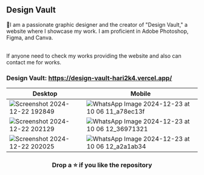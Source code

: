 ## Design Vault

🎨I am a passionate graphic designer and the creator of "Design Vault," a website where I showcase my work. I am proficient in Adobe Photoshop, Figma, and Canva.

<br>If anyone need to check my works providing the website and also can contact me for works.

### Design Vault: https://design-vault-hari2k4.vercel.app/
| Desktop | Mobile |
|--|--|
| ![Screenshot 2024-12-22 192849](https://github.com/user-attachments/assets/ebb43750-47ce-4bba-95e2-afdcb854f7fc)|![WhatsApp Image 2024-12-23 at 10 06 11_a78ec13f](https://github.com/user-attachments/assets/aa3a64bd-759d-4fe2-b63f-1b86dc5fbf7a)|
| ![Screenshot 2024-12-22 202129](https://github.com/user-attachments/assets/b479144d-fe98-40c4-8555-adf26353bb77)|![WhatsApp Image 2024-12-23 at 10 06 12_36971321](https://github.com/user-attachments/assets/c6a0eb01-121d-4366-8464-e98ee8607c03)|
| ![Screenshot 2024-12-22 202025](https://github.com/user-attachments/assets/de96055c-4ef5-4cc0-85d2-80ee31e82ba8)|![WhatsApp Image 2024-12-23 at 10 06 12_a2a1ab34](https://github.com/user-attachments/assets/3fbc46ca-29e2-45fc-820a-bba889424f29)|

### <div align="center"> Drop a ⭐ if you like the repository</div>

